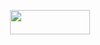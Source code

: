 <p align="center"><img src="https://rawgit.com/in	git@github.com:algope/wines/develop/svgs/32737e0a8d5a4cf32ba3ab1b74902ab7.svg?invert_in_darkmode" align=middle width=127.89183pt height=39.30498pt/></p>
